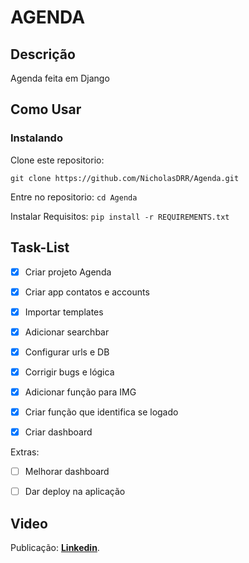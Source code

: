# AGENDA

## Descrição
Agenda feita em Django

## Como Usar

### Instalando
Clone este repositorio:

```git clone https://github.com/NicholasDRR/Agenda.git```

Entre no repositorio:
```cd Agenda```

Instalar Requisitos:
```pip install -r REQUIREMENTS.txt```


## Task-List

- [X] Criar projeto Agenda
- [X] Criar app contatos e accounts
- [X] Importar templates
- [X] Adicionar searchbar
- [X] Configurar urls e DB
- [X] Corrigir bugs e lógica
- [X] Adicionar função para IMG
- [X] Criar função que identifica se logado
- [X] Criar dashboard


Extras:

- [ ] Melhorar dashboard
- [ ] Dar deploy na aplicação
 

## Video
Publicação: [**Linkedin**](https://www.linkedin.com/posts/nicholas-ribeiro-py_python-networking-project-activity-6980661929648238592-yJq6?utm_source=share&utm_medium=member_desktop).
